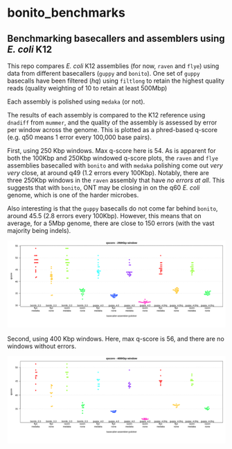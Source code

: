 # bonito_benchmarks
## Benchmarking basecallers and assemblers using *E. coli* K12

This repo compares *E. coli* K12 assemblies (for now, `raven` and `flye`) 
using data from different basecallers (`guppy` and `bonito`). One set of `guppy` 
basecalls have been filtered (*hq*) using `filtlong` to retain the highest quality reads (quality weighting of 10 to retain at least 500Mbp)

Each assembly is polished using `medaka` (or not).

The results of each assembly is compared to the K12 reference using `dnadiff` from `mummer`, 
and the quality of the assembly is assessed by
error per window across the genome. This is plotted as a phred-based q-score (e.g. q50 means 1 error every 100,000 base pairs).

First, using 250 Kbp windows. Max q-score here is 54. As is apparent for both the 100Kbp and 250Kbp windowed q-score plots, the `raven` and `flye` assemblies basecalled with `bonito` and with `medaka` polishing come out *very very* close, at around q49 (1.2 errors every 100Kbp). Notably, there are three 250Kbp windows in the `raven` assembly that have *no errors at all*. This suggests that with `bonito`, ONT may be closing in on the q60 *E. coli* genome, which is one of the harder microbes. 

Also interesting is that the `guppy` basecalls do not come far behind `bonito`, around 45.5 (2.8 errors every 100Kbp). However, this means that on average, for a 5Mbp genome, there are close to 150 errors (with the vast majority being indels). 

![beeswarm_K12](figures/quals_beeswarm_250Kbp.png)

Second, using 400 Kbp windows. Here, max q-score is 56, and there are no windows without errors.

![beeswarm_K12](figures/quals_beeswarm_400Kbp.png)
